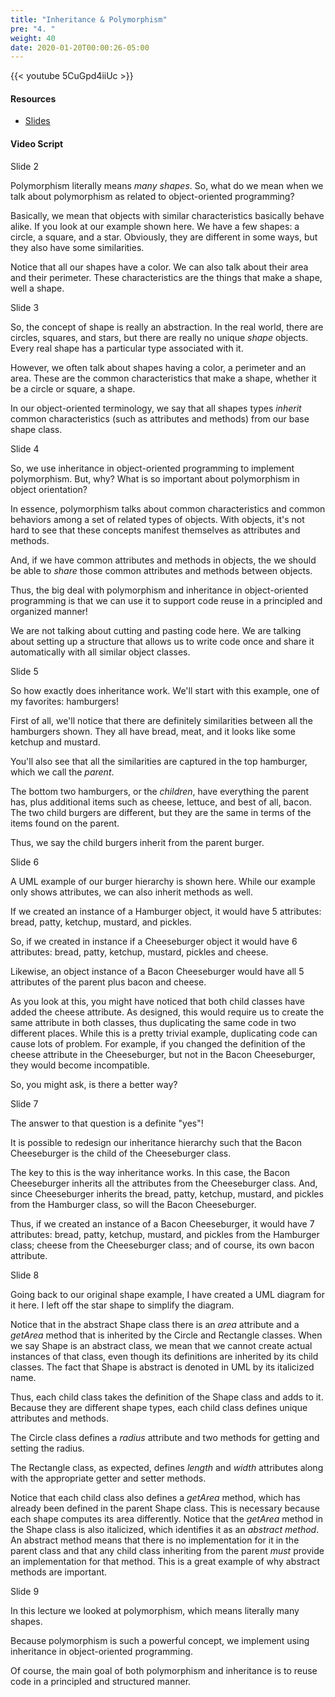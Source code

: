 ```yaml
---
title: "Inheritance & Polymorphism"
pre: "4. "
weight: 40
date: 2020-01-20T00:00:26-05:00
---
```


{{< youtube 5CuGpd4iiUc >}}

#### Resources

* [Slides](/3-cc310/02-review-oop/04-inheritance-polymorphism-slides.pptx)

#### Video Script

Slide 2

Polymorphism literally means _many shapes_. So, what do we mean when we talk about polymorphism as related to object-oriented programming?

Basically, we mean that objects with similar characteristics basically behave alike. If you look at our example shown here. We have a few shapes: a circle, a square, and a star. Obviously, they are different in some ways, but they also have some similarities.

Notice that all our shapes have a color. We can also talk about their area and their perimeter. These characteristics are the things that make a shape, well a shape.

Slide 3

So, the concept of shape is really an abstraction. In the real world, there are circles, squares, and stars, but there are really no unique _shape_ objects. Every real shape has a particular type associated with it.

However, we often talk about shapes having a color, a perimeter and an area. These are the common characteristics that make a shape, whether it be a circle or square, a shape.

In our object-oriented terminology, we say that all shapes types _inherit_ common characteristics (such as attributes and methods) from our base shape class.

Slide 4

So, we use inheritance in object-oriented programming to implement polymorphism. But, why? What is so important about polymorphism in object orientation?

In essence, polymorphism talks about common characteristics and common behaviors among a set of related types of objects. With objects, it's not hard to see that these concepts manifest themselves as attributes and methods.

And, if we have common attributes and methods in objects, the we should be able to _share_ those common attributes and methods between objects.

Thus, the big deal with polymorphism and inheritance in object-oriented programming is that we can use it to support code reuse in a principled and organized manner!

We are not talking about cutting and pasting code here. We are talking about setting up a structure that allows us to write code once and share it automatically with all similar object classes.

Slide 5

So how exactly does inheritance work. We'll start with this example, one of my favorites: hamburgers!

First of all, we'll notice that there are definitely similarities between all the hamburgers shown. They all have bread, meat, and it looks like some ketchup and mustard.

You'll also see that all the similarities are captured in the top hamburger, which we call the _parent_.

The bottom two hamburgers, or the _children_, have everything the parent has, plus additional items such as cheese, lettuce, and best of all, bacon.  The two child burgers are different, but they are the same in terms of the items found on the parent.

Thus, we say the child burgers inherit from the parent burger.

Slide 6

A UML example of our burger hierarchy is shown here. While our example only shows attributes, we can also inherit methods as well.

If we created an instance of a Hamburger object, it would have 5 attributes: bread, patty, ketchup, mustard, and pickles.

So, if we created in instance if a Cheeseburger object it would have 6 attributes: bread, patty, ketchup, mustard, pickles and cheese.

Likewise, an object instance of a Bacon Cheeseburger would have all 5 attributes of the parent plus bacon and cheese.

As you look at this, you might have noticed that both child classes have added the cheese attribute. As designed, this would require us to create the same attribute in both classes, thus duplicating the same code in two different places. While this is a pretty trivial example, duplicating code can cause lots of problem. For example, if you changed the definition of the cheese attribute in the Cheeseburger, but not in the Bacon Cheeseburger, they would become incompatible.

So, you might ask, is there a better way?

Slide 7

The answer to that question is a definite "yes"!

It is possible to redesign our inheritance hierarchy such that the Bacon Cheeseburger is the child of the Cheeseburger class.

The key to this is the way inheritance works.  In this case, the Bacon Cheeseburger inherits all the attributes from the Cheeseburger class. And, since Cheeseburger inherits the bread, patty, ketchup, mustard, and pickles from the Hamburger class, so will the Bacon Cheeseburger.

Thus, if we created an instance of a Bacon Cheeseburger, it would have 7 attributes: bread, patty, ketchup, mustard, and pickles from the Hamburger class; cheese from the Cheeseburger class; and of course, its own bacon attribute.

Slide 8

Going back to our original shape example, I have created a UML diagram for it here. I left off the star shape to simplify the diagram.

Notice that in the abstract Shape class there is an _area_ attribute and a _getArea_ method that is inherited by the Circle and Rectangle classes. When we say Shape is an abstract class, we mean that we cannot create actual instances of that class, even though its definitions are inherited by its child classes. The fact that Shape is abstract is denoted in UML by its italicized name.

Thus, each child class takes the definition of the Shape class and adds to it. Because they are different shape types, each child class defines unique attributes and methods.

The Circle class defines a _radius_ attribute and two methods for getting and setting the radius.

The Rectangle class, as expected, defines _length_ and _width_ attributes along with the appropriate getter and setter methods.

Notice that each child class also defines a _getArea_ method, which has already been defined in the parent Shape class. This is necessary because each shape computes its area differently. Notice that the _getArea_ method in the Shape class is also italicized, which identifies it as an _abstract method_. An abstract method means that there is no implementation for it in the parent class and that any child class inheriting from the parent _must_ provide an implementation for that method. This is a great example of why abstract methods are important.

Slide 9

In this lecture we looked at polymorphism, which means literally many shapes.

Because polymorphism is such a powerful concept, we implement using inheritance in object-oriented programming.

Of course, the main goal of both polymorphism and inheritance is to reuse code in a principled and structured manner.
